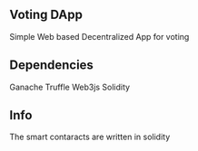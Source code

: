 ## Voting DApp

Simple Web based Decentralized App for voting

## Dependencies

Ganache
Truffle
Web3js
Solidity

## Info
 
 The smart contaracts are written in solidity

 